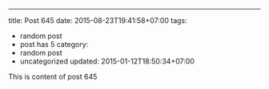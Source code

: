 ---
title: Post 645
date: 2015-08-23T19:41:58+07:00
tags:
  - random post
  - post has 5
category:
  - random post
  - uncategorized
updated: 2015-01-12T18:50:34+07:00

This is content of post 645